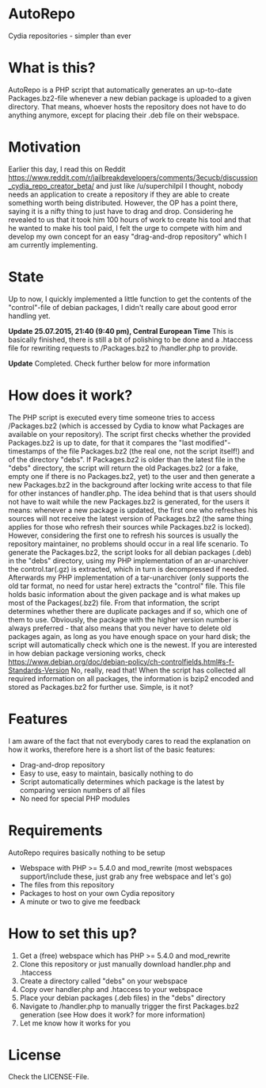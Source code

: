 # AutoRepo
Cydia repositories - simpler than ever

# What is this?
AutoRepo is a PHP script that automatically generates an up-to-date Packages.bz2-file whenever a new debian package is uploaded to a given directory. 
That means, whoever hosts the repository does not have to do anything anymore, except for placing their .deb file on their webspace. 

# Motivation
Earlier this day, I read this on Reddit
https://www.reddit.com/r/jailbreakdevelopers/comments/3ecucb/discussion_cydia_repo_creator_beta/
and just like /u/superchilpil I thought, nobody needs an application to create a repository if they are able to create something worth being distributed. However, the OP has a point there, saying it is a nifty thing to just have to drag and drop. 
Considering he revealed to us that it took him 100 hours of work to create his tool and that he wanted to make his tool paid, I felt the urge to compete with him and develop my own concept for an easy "drag-and-drop repository" which I am currently implementing. 

# State
Up to now, I quickly implemented a little function to get the contents of the "control"-file of debian packages, 
I didn't really care about good error handling yet. 

**Update 25.07.2015, 21:40 (9:40 pm), Central European Time**
This is basically finished, there is still a bit of polishing to be done and a .htaccess file for rewriting requests to /Packages.bz2 to /handler.php to provide. 

**Update**
Completed. Check further below for more information

# How does it work?
The PHP script is executed every time someone tries to access /Packages.bz2 (which is accessed by Cydia to know what Packages are available on your repository). 
The script first checks whether the provided Packages.bz2 is up to date, for that it compares the "last modified"-timestamps of the file Packages.bz2 (the real one, not the script itself!) and of the directory "debs". 
If  Packages.bz2 is older than the latest file in the "debs" directory, the script will return the old Packages.bz2 (or a fake, empty one if there is no Packages.bz2, yet) to the user and then generate a new Packages.bz2 in the background after locking write access to that file for other instances of handler.php. 
The idea behind that is that users should not have to wait while the new Packages.bz2 is generated, for the users it means: whenever a new package is updated, the first one who refreshes his sources will not receive the latest version of Packages.bz2 (the same thing applies for those who refresh their sources while Packages.bz2 is locked). 
However, considering the first one to refresh his sources is usually the repository maintainer, no problems should occur in a real life scenario. 
To generate the Packages.bz2, the script looks for all debian packages (.deb) in the "debs" directory, using my PHP implementation of an ar-unarchiver the control.tar(.gz) is extracted, which in turn is decompressed if needed. Afterwards my PHP implementation of a tar-unarchiver (only supports the old tar format, no need for ustar here) extracts the "control" file. 
This file holds basic information about the given package and is what makes up most of the Packages(.bz2) file. 
From that information, the script determines whether there are duplicate packages and if so, which one of them to use. 
Obviously, the package with the higher version number is always preferred - that also means that you never have to delete old packages again, as long as you have enough space on your hard disk; the script will automatically check which one is the newest. 
If you are interested in how debian package versioning works, check https://www.debian.org/doc/debian-policy/ch-controlfields.html#s-f-Standards-Version
No, really, read that! 
When the script has collected all required information on all packages, the information is bzip2 encoded and stored as Packages.bz2 for further use. 
Simple, is it not? 

# Features
I am aware of the fact that not everybody cares to read the explanation on how it works, therefore here is a short list of the basic features: 
* Drag-and-drop repository
* Easy to use, easy to maintain, basically nothing to do
* Script automatically determines which package is the latest by comparing version numbers of all files
* No need for special PHP modules

# Requirements
AutoRepo requires basically nothing to be setup
* Webspace with PHP >= 5.4.0 and mod_rewrite (most webspaces support/include these, just grab any free webspace and let's go)
* The files from this repository
* Packages to host on your own Cydia repository
* A minute or two to give me feedback

# How to set this up?
1. Get a (free) webspace which has PHP >= 5.4.0 and mod_rewrite
2. Clone this repository or just manually download handler.php and .htaccess
3. Create a directory called "debs" on your webspace
4. Copy over handler.php and .htaccess to your webspace
5. Place your debian packages (.deb files) in the "debs" directory
6. Navigate to <yourdomain>/handler.php to manually trigger the first Packages.bz2 generation (see How does it work? for more information)
7. Let me know how it works for you

# License
Check the LICENSE-File. 
